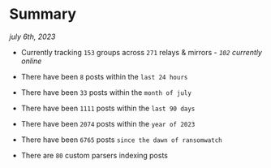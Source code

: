 
# Summary
_july 6th, 2023_

- Currently tracking `153` groups across `271` relays & mirrors - _`102` currently online_

- There have been `8` posts within the `last 24 hours`

- There have been `33` posts within the `month of july`

- There have been `1111` posts within the `last 90 days`

- There have been `2074` posts within the `year of 2023`

- There have been `6765` posts `since the dawn of ransomwatch`

- There are `80` custom parsers indexing posts
